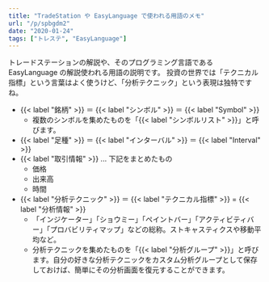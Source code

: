 ```yaml
---
title: "TradeStation や EasyLanguage で使われる用語のメモ"
url: "/p/spbgdm2"
date: "2020-01-24"
tags: ["トレステ", "EasyLanguage"]
---
```


トレードステーションの解説や、そのプログラミング言語である EasyLanguage の解説使われる用語の説明です。
投資の世界では「テクニカル指標」という言葉はよく使うけど、「分析テクニック」という表現は独特ですね。

* {{< label "銘柄" >}} ＝ {{< label "シンボル" >}} ＝ {{< label "Symbol" >}}
    * 複数のシンボルを集めたものを「{{< label "シンボルリスト" >}}」と呼びます。
* {{< label "足種" >}} ＝ {{< label "インターバル" >}} ＝ {{< label "Interval" >}}
* {{< label "取引情報" >}} ... 下記をまとめたもの
    * 価格
    * 出来高
    * 時間
* {{< label "分析テクニック" >}} ＝ {{< label "テクニカル指標" >}} = {{< label "分析情報" >}}
    * 「インジケーター」「ショウミー」「ペイントバー」「アクティビティバー」「プロバビリティマップ」などの総称。ストキャスティクスや移動平均など。
    * 分析テクニックを集めたものを「{{< label "分析グループ" >}}」と呼びます。自分の好きな分析テクニックをカスタム分析グループとして保存しておけば、簡単にその分析画面を復元することができます。

